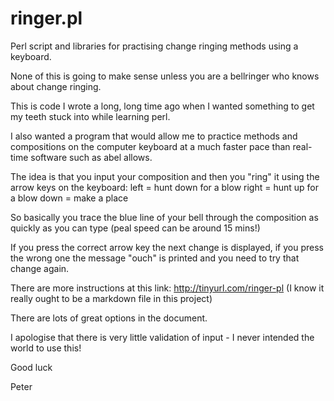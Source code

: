 # ringer.pl
Perl script and libraries for practising change ringing methods using a keyboard.

None of this is going to make sense unless you are a bellringer who knows about change ringing.

This is code I wrote a long, long time ago when I wanted something to get my teeth stuck into while learning perl.

I also wanted a program that would allow me to practice methods and compositions on the computer keyboard at a much faster pace than real-time software such as abel allows.

The idea is that you input your composition and then you "ring" it using the arrow keys on the keyboard:
left = hunt down for a blow
right = hunt up for a blow
down = make a place

So basically you trace the blue line of your bell through the composition as quickly as you can type (peal speed can be around 15 mins!)

If you press the correct arrow key the next change is displayed, if you press the wrong one the message "ouch" is printed and you need to try that change again.

There are more instructions at this link: http://tinyurl.com/ringer-pl  (I know it really ought to be a markdown file in this project)

There are lots of great options in the document.

I apologise that there is very little validation of input - I never intended the world to use this!

Good luck

Peter
